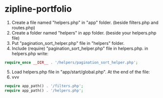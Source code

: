 # zipline-portfolio

1. Create a file named "helpers.php" in "app" folder. (beside filters.php and routes.php)
2. Create a folder named "helpers" in app folder. (beside your helpers.php file)
3. Put "pagination_sort_helper.php" file in "helpers" folder.
4. Include (require) "pagination_sort_helper.php" file in helpers.php.
in helpers.php write:
```php
require_once __DIR__ . '/helpers/pagination_sort_helper.php';
```

5. Load helpers.php file in "app/start/global.php". At the end of the file:
6. vvv
```php
require app_path() . '/filters.php';
require app_path() . '/helpers.php';
```
